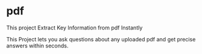 # pdf 

This project Extract Key Information from pdf Instantly

This Project lets you ask questions about any uploaded pdf and get precise answers within seconds.
